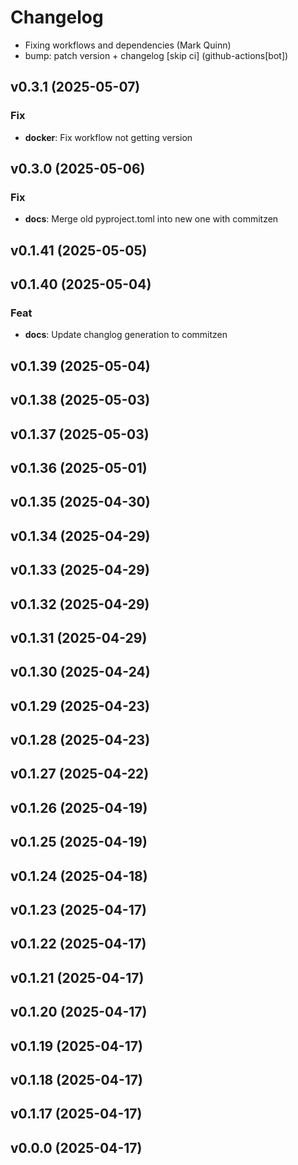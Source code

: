 # Changelog


- Fixing workflows and dependencies (Mark Quinn)
- bump: patch version + changelog [skip ci] (github-actions[bot])

## v0.3.1 (2025-05-07)

### Fix

- **docker**: Fix workflow not getting version

## v0.3.0 (2025-05-06)

### Fix

- **docs**: Merge old pyproject.toml into new one with commitzen

## v0.1.41 (2025-05-05)

## v0.1.40 (2025-05-04)

### Feat

- **docs**: Update changlog generation to commitzen

## v0.1.39 (2025-05-04)

## v0.1.38 (2025-05-03)

## v0.1.37 (2025-05-03)

## v0.1.36 (2025-05-01)

## v0.1.35 (2025-04-30)

## v0.1.34 (2025-04-29)

## v0.1.33 (2025-04-29)

## v0.1.32 (2025-04-29)

## v0.1.31 (2025-04-29)

## v0.1.30 (2025-04-24)

## v0.1.29 (2025-04-23)

## v0.1.28 (2025-04-23)

## v0.1.27 (2025-04-22)

## v0.1.26 (2025-04-19)

## v0.1.25 (2025-04-19)

## v0.1.24 (2025-04-18)

## v0.1.23 (2025-04-17)

## v0.1.22 (2025-04-17)

## v0.1.21 (2025-04-17)

## v0.1.20 (2025-04-17)

## v0.1.19 (2025-04-17)

## v0.1.18 (2025-04-17)

## v0.1.17 (2025-04-17)

## v0.0.0 (2025-04-17)
